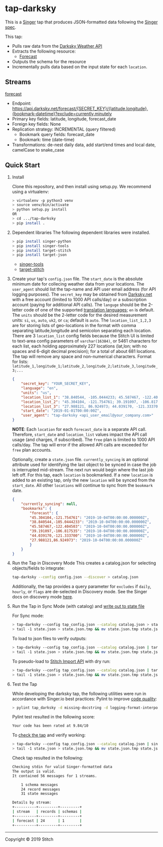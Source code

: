 # tap-darksky

This is a [Singer](https://singer.io) tap that produces JSON-formatted data
following the [Singer
spec](https://github.com/singer-io/getting-started/blob/master/SPEC.md).

This tap:

- Pulls raw data from the [Darksky Weather API](https://darksky.net/dev/docs#overview)
- Extracts the following resource:
  - [Forecast](https://darksky.net/dev/docs#time-machine-request)
- Outputs the schema for the resource
- Incrementally pulls data based on the input state for each `location`.

## Streams

[forecast](https://darksky.net/dev/docs#time-machine-request)
- Endpoint: https://api.darksky.net/forecast/{SECRET_KEY}/{latitude,longitude},{bookmark-datetime}?exclude=currently,minutely
- Primary key fields: latitude, longitude, forecast_date
- Foreign key fields: None
- Replication strategy: INCREMENTAL (query filtered)
  - Bookmark query fields: forecast_date
  - Bookmark: time (date-time)
- Transformations: de-nest daily data, add start/end times and local date, camelCase to snake_case


## Quick Start

1. Install

    Clone this repository, and then install using setup.py. We recommend using a virtualenv:

    ```bash
    > virtualenv -p python3 venv
    > source venv/bin/activate
    > python setup.py install
    OR
    > cd .../tap-darksky
    > pip install .
    ```
2. Dependent libraries
    The following dependent libraries were installed.
    ```bash
    > pip install singer-python
    > pip install singer-tools
    > pip install target-stitch
    > pip install target-json
    
    ```
    - [singer-tools](https://github.com/singer-io/singer-tools)
    - [target-stitch](https://github.com/singer-io/target-stitch)

3. Create your tap's `config.json` file. The `start_date` is the absolute minimum date for collecing weather data from your locations. The `user_agent` should list the tap-name and API user email address (for API logging purposes). The `secret_key` may be obtained from [Darksky.net](https://darksky.net/dev) with a free account (limited to 1000 API calls/day) or a subscription account (paying for additional API calls). The `languge` should be the 2-letter code of one of the supported [translation languages](https://github.com/darkskyapp/translations/tree/master/lib/lang); `en` is default.  The `units` should be the 2-letter code for the desired measurement units: `si`, `us`, `auto`, `uk2`, or `ca`; default is `auto`. The `location_list_1,2,3` are for storing lists of geo-locations in the format with comma separating latitude,longitude and semicolon separating each location. There are 3 `location_list` config fields because the Stitch UI is limited to text-area config parameters of `varchar(16384)`, or 5461 characters for each list, each holding approximately 227 locations (lat,lon; with no spaces and 6-digit decimal precision); for a total of about 681 locations. The tap will remove any space and non-numerical characters. Format for lists:
`latitude_1,longitude_1;latitude_2,longitude_2;latitude_3,longitude_3;...` 

    ```json
    {
        "secret_key": "YOUR_SECRET_KEY",
        "language": "en",
        "units": "us",
        "location_list_1": "38.840544, -105.0444233; 45.587467, -122.404503",
        "location_list_2": "45.304104, -121.754761; 39.191097, -106.817535",
        "location_list_3": "27.988121, 86.924973; 44.039170, -121.333700",
        "start_date": "2019-01-01T00:00:00Z",
        "user_agent": "tap-darksky <api_user_email@your_company.com>"
    }
    ```
    **NOTE**: Each `location` for each `forecast_date` is a separate API call. Therefore, `start_date` and  `location_list` values impact the API call usage (and charges, if subscribed). The `free` plan is limited to 1000 API calls/day. The tap will error if the allowed API calls are exceeded for `free` plan accounts.

    Optionally, create a `state.json` file. `currently_syncing` is an optional attribute used for identifying the last object to be synced in case the job is interrupted mid-stream. The next run would begin where the last job left off. For this tap, each `location` is bookmarked. If a new `location` is added to an existing tap, only the new `location` will be synced from the `start_date`. All other `locations` will continue to sync from the `bookmark` date.

    ```json
    {
        "currently_syncing": null,
        "bookmarks": {
            "forecast": {
            "45.304104,-121.754761": "2019-10-04T00:00:00.000000Z",
            "38.840544,-105.0444233": "2019-10-04T00:00:00.000000Z",
            "45.587467,-122.404503": "2019-10-04T00:00:00.000000Z",
            "39.191097,-106.817535": "2019-10-04T00:00:00.000000Z",
            "44.039170,-121.333700": "2019-10-04T00:00:00.000000Z",
            "27.988121,86.924973": "2019-10-04T00:00:00.000000Z"
            }
        }
    }
    ```

1. Run the Tap in Discovery Mode
    This creates a catalog.json for selecting objects/fields to integrate:
    ```bash
    tap-darksky --config config.json --discover > catalog.json
    ```
   Additionally, the tap provides a query parameter for `excludes` if `daily`, `hourly`, or `flags` are de-selected in Discovery mode.
   See the Singer docs on discovery mode
   [here](https://github.com/singer-io/getting-started/blob/master/docs/DISCOVERY_MODE.md#discovery-mode).

2. Run the Tap in Sync Mode (with catalog) and [write out to state file](https://github.com/singer-io/getting-started/blob/master/docs/RUNNING_AND_DEVELOPING.md#running-a-singer-tap-with-a-singer-target)

    For Sync mode:
    ```bash
    > tap-darksky --config tap_config.json --catalog catalog.json > state.json
    > tail -1 state.json > state.json.tmp && mv state.json.tmp state.json
    ```
    To load to json files to verify outputs:
    ```bash
    > tap-darksky --config tap_config.json --catalog catalog.json | target-json > state.json
    > tail -1 state.json > state.json.tmp && mv state.json.tmp state.json
    ```
    To pseudo-load to [Stitch Import API](https://github.com/singer-io/target-stitch) with dry run:
    ```bash
    > tap-darksky --config tap_config.json --catalog catalog.json | target-stitch --config target_config.json --dry-run > state.json
    > tail -1 state.json > state.json.tmp && mv state.json.tmp state.json
    ```

3. Test the Tap
    
    While developing the darksky tap, the following utilities were run in accordance with Singer.io best practices:
    Pylint to improve [code quality](https://github.com/singer-io/getting-started/blob/master/docs/BEST_PRACTICES.md#code-quality):
    ```bash
    > pylint tap_darksky -d missing-docstring -d logging-format-interpolation -d too-many-locals -d too-many-arguments
    ```
    Pylint test resulted in the following score:
    ```bash
    Your code has been rated at 9.84/10
    ```

    To [check the tap](https://github.com/singer-io/singer-tools#singer-check-tap) and verify working:
    ```bash
    > tap-darksky --config tap_config.json --catalog catalog.json | singer-check-tap > state.json
    > tail -1 state.json > state.json.tmp && mv state.json.tmp state.json
    ```
    Check tap resulted in the following:
    ```bash
    Checking stdin for valid Singer-formatted data
    The output is valid.
    It contained 56 messages for 1 streams.

        1 schema messages
        24 record messages
        31 state messages

    Details by stream:
    +----------+---------+---------+
    | stream   | records | schemas |
    +----------+---------+---------+
    | forecast | 24      | 1       |
    +----------+---------+---------+
    ```
---

Copyright &copy; 2019 Stitch
